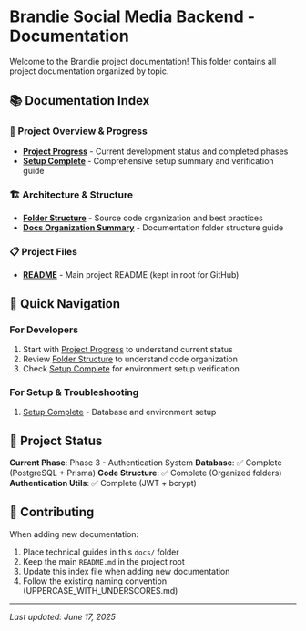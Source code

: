 # Brandie Social Media Backend - Documentation

Welcome to the Brandie project documentation! This folder contains all project documentation organized by topic.

## 📚 Documentation Index

### 🚀 Project Overview & Progress

- **[Project Progress](./PROJECT_PROGRESS.md)** - Current development status and completed phases
- **[Setup Complete](./SETUP_COMPLETE.md)** - Comprehensive setup summary and verification guide

### 🏗️ Architecture & Structure

- **[Folder Structure](./FOLDER_STRUCTURE.md)** - Source code organization and best practices
- **[Docs Organization Summary](./DOCS_ORGANIZATION_SUMMARY.md)** - Documentation folder structure guide

### 📋 Project Files

- **[README](../Readme.md)** - Main project README (kept in root for GitHub)

## 📖 Quick Navigation

### For Developers

1. Start with [Project Progress](./PROJECT_PROGRESS.md) to understand current status
2. Review [Folder Structure](./FOLDER_STRUCTURE.md) to understand code organization
3. Check [Setup Complete](./SETUP_COMPLETE.md) for environment setup verification

### For Setup & Troubleshooting

1. [Setup Complete](./SETUP_COMPLETE.md) - Database and environment setup

## 🎯 Project Status

**Current Phase**: Phase 3 - Authentication System
**Database**: ✅ Complete (PostgreSQL + Prisma)
**Code Structure**: ✅ Complete (Organized folders)
**Authentication Utils**: ✅ Complete (JWT + bcrypt)

## 📝 Contributing

When adding new documentation:

1. Place technical guides in this `docs/` folder
2. Keep the main `README.md` in the project root
3. Update this index file when adding new documentation
4. Follow the existing naming convention (UPPERCASE_WITH_UNDERSCORES.md)

---

_Last updated: June 17, 2025_
